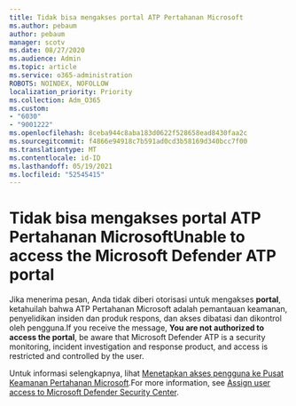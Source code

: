 ```yaml
---
title: Tidak bisa mengakses portal ATP Pertahanan Microsoft
ms.author: pebaum
author: pebaum
manager: scotv
ms.date: 08/27/2020
ms.audience: Admin
ms.topic: article
ms.service: o365-administration
ROBOTS: NOINDEX, NOFOLLOW
localization_priority: Priority
ms.collection: Adm_O365
ms.custom:
- "6030"
- "9001222"
ms.openlocfilehash: 8ceba944c8aba183d0622f528658ead8430faa2c
ms.sourcegitcommit: f4866e94918c7b591ad0cd3b58169d340bcc7f00
ms.translationtype: MT
ms.contentlocale: id-ID
ms.lasthandoff: 05/19/2021
ms.locfileid: "52545415"
---
```

# <a name="unable-to-access-the-microsoft-defender-atp-portal"></a><span data-ttu-id="a9af7-102">Tidak bisa mengakses portal ATP Pertahanan Microsoft</span><span class="sxs-lookup"><span data-stu-id="a9af7-102">Unable to access the Microsoft Defender ATP portal</span></span>

<span data-ttu-id="a9af7-103">Jika menerima pesan, Anda tidak diberi otorisasi untuk mengakses **portal**, ketahuilah bahwa ATP Pertahanan Microsoft adalah pemantauan keamanan, penyelidikan insiden dan produk respons, dan akses dibatasi dan dikontrol oleh pengguna.</span><span class="sxs-lookup"><span data-stu-id="a9af7-103">If you receive the message, **You are not authorized to access the portal**, be aware that Microsoft Defender ATP is a security monitoring, incident investigation and response product, and access is restricted and controlled by the user.</span></span> 

<span data-ttu-id="a9af7-104">Untuk informasi selengkapnya, lihat [Menetapkan akses pengguna ke Pusat Keamanan Pertahanan Microsoft](/windows/threat-protection/windows-defender-atp/assign-portal-access-windows-defender-advanced-threat-protection).</span><span class="sxs-lookup"><span data-stu-id="a9af7-104">For more information, see [Assign user access to Microsoft Defender Security Center](/windows/threat-protection/windows-defender-atp/assign-portal-access-windows-defender-advanced-threat-protection).</span></span>